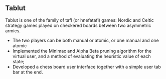Tablut
----
Tablut is one of the family of tafl (or hnefatafl) games: Nordic and Celtic strategy games played on checkered boards between two asymmetric armies.
- The two players can be both manual or atomic, or one manual and one atomic
- Implemented the Minimax and Alpha Beta pruning algorithm for the virtual user, and a method of evaluating the heuristic value of each state;
- Developed a chess board user interface together with a simple user tab bar at the end.

